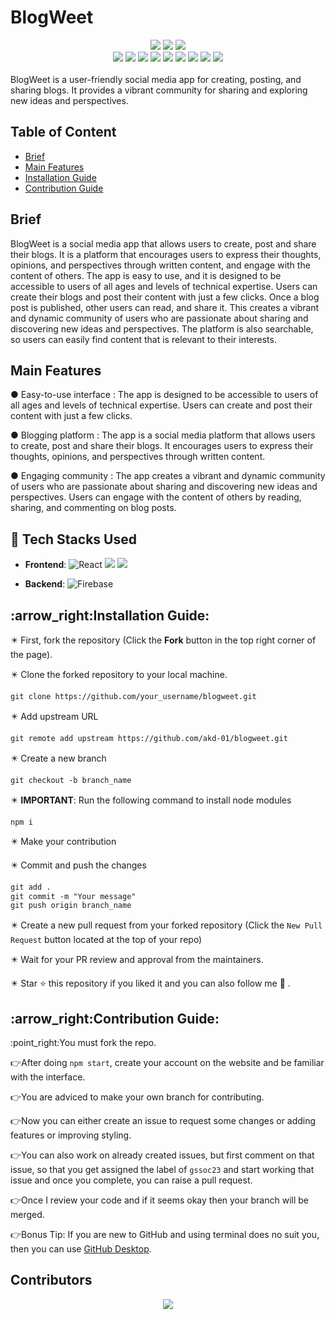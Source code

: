 # BlogWeet

<div align="center">
<img src="https://forthebadge.com/images/badges/built-with-love.svg" />
<img src="https://forthebadge.com/images/badges/uses-brains.svg" />
<img src="https://forthebadge.com/images/badges/powered-by-responsibility.svg" />
  <br>
  <img src="https://img.shields.io/github/repo-size/AKD-01/blogweet?style=for-the-badge" />
  <img src="https://img.shields.io/github/issues/AKD-01/blogweet?style=for-the-badge" />
  <img src="https://img.shields.io/github/issues-closed-raw/AKD-01/blogweet?style=for-the-badge" />
  
  <img src="https://img.shields.io/github/forks/AKD-01/blogweet?style=for-the-badge" />
  <img src="https://img.shields.io/github/issues-pr/AKD-01/blogweet?style=for-the-badge" />
  <img src="https://img.shields.io/github/issues-pr-closed-raw/AKD-01/blogweet?style=for-the-badge" />
  <img src="https://img.shields.io/github/stars/AKD-01/blogweet?style=for-the-badge" />
  <img src="https://img.shields.io/github/contributors/AKD-01/blogweet?style=for-the-badge" />
  <img src="https://img.shields.io/github/last-commit/AKD-01/blogweet?style=for-the-badge" />
  
  </div>
<br>
BlogWeet is a user-friendly social media app for creating, posting, and sharing blogs. It provides a vibrant community for sharing and exploring new ideas and perspectives.

## Table of Content

- [Brief](#brief)
- [Main Features](#main-features)
- [Installation Guide](#install)
- [Contribution Guide](#contribute)

## Brief
BlogWeet is a social media app that allows users to create, post and share their blogs. It is a platform that encourages users to express their thoughts, opinions, and perspectives through written content, and engage with the content of others. The app is easy to use, and it is designed to be accessible to users of all ages and levels of technical expertise. Users can create their blogs and post their content with just a few clicks.
Once a blog post is published, other users can read, and share it. This creates a vibrant and dynamic community of users who are passionate about sharing and discovering new ideas and perspectives. The platform is also searchable, so users can easily find content that is relevant to their interests.


## Main Features
● Easy-to-use interface :
The app is designed to be accessible to users of all ages and levels of technical expertise. Users can create and post their content with just a few clicks.

● Blogging platform :
The app is a social media platform that allows users to create, post and share their blogs. It encourages users to express their thoughts, opinions, and perspectives through written content.

● Engaging community :
The app creates a vibrant and dynamic community of users who are passionate about sharing and discovering new ideas and perspectives. Users can engage with the content of others by reading, sharing, and commenting on blog posts.

<a name="install"></a>

 ## 🧰 Tech Stacks Used
- **Frontend**:  ![React](https://img.shields.io/badge/react-%2320232a.svg?style=for-the-badge&logo=react&logoColor=%2361DAFB) <img src="https://img.shields.io/badge/css3%20-%231572B6.svg?&style=for-the-badge&logo=css3&logoColor=white"/> <img src="https://img.shields.io/badge/javascript%20-%23323330.svg?&style=for-the-badge&logo=javascript&logoColor=%23F7DF1E"/>
	
- **Backend**:   ![Firebase](https://img.shields.io/badge/Firebase-039BE5?style=for-the-badge&logo=Firebase&logoColor=white)

<h2>:arrow_right:Installation Guide:</h2>
✴️ First, fork the repository (Click the <b><b>Fork</b></b> button in the top right corner of the page).

✴️ Clone the forked repository to your local machine.

```markdown
git clone https://github.com/your_username/blogweet.git
```

✴️ Add upstream URL 
```markdown
git remote add upstream https://github.com/akd-01/blogweet.git
```

✴️ Create a new branch

```markdown
git checkout -b branch_name
```

✴️ **IMPORTANT**: Run the following command to install node modules

```npm i```

✴️ Make your contribution

✴️ Commit and push the changes

```markdown
git add .
git commit -m "Your message"
git push origin branch_name
```

✴️ Create a new pull request from your forked repository (Click the `New Pull Request` button located at the top of your repo)

✴️ Wait for your PR review and approval from the maintainers.

✴️ Star ⭐ this repository if you liked it and you can also follow me 👀 .

<a name="contribute"></a>
<h2>:arrow_right:Contribution Guide:</h2>
:point_right:You must fork the repo.      

:point_right:After doing `npm start`, create your account on the website and be familiar with the interface.   

:point_right:You are adviced to make your own branch for contributing.     

:point_right:Now you can either create an issue to request some changes or adding features or improving styling.   

:point_right:You can also work on already created issues, but first comment on that issue, so that you get assigned the label of `gssoc23` and start working that issue and once you complete, you can raise a pull request.     

:point_right:Once I review your code and if it seems okay then your branch will be merged.   

:point_right:Bonus Tip: If you are new to GitHub and using terminal does no suit you, then you can use <a href="https://desktop.github.com/">GitHub Desktop</a>. 


## Contributors
 <p align="center">
  <a href="https://github.com/AKD-01/blogweet/graphs/contributors">
  <img src="https://contrib.rocks/image?repo=AKD-01/blogweet" />
</a></p>
